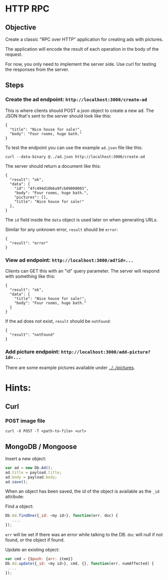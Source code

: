 HTTP RPC
========

Objective
---------

Create a classic "RPC over HTTP" application for creating ads with
pictures.

The application will encode the result of each operation in the body
of the request.

For now, you only need to implement the server side. Use curl for
testing the responses from the server.

Steps
-----

### Create the ad endpoint: `http://localhost:3000/create-ad`

This is where clients should POST a json object to create a new ad.
The JSON that's sent to the server should look like this:

~~~ {.json}
{
  "title": "Nice house for sale!",
  "body": "Four rooms, huge bath."
}
~~~

To test the endpoint you can use the example `ad.json` file like this:

    curl --data-binary @../ad.json http://localhost:3000/create-ad

The server should return a document like this:

~~~ {.json}
{
  "result": "ok",
  "data": {
    "id": "4fc494d10b6a9fcb09000001", 
    "body": "Four rooms, huge bath.", 
    "pictures": [], 
    "title": "Nice house for sale!"
  },
}
~~~

The `id` field inside the `data` object is used later on when
generating URLs.

Similar for any unknown error, `result` should be `error`:

~~~ {.json}
{
  "result": "error"
}
~~~

### View ad endpoint:  `http://localhost:3000/ad?id=...`
 
Clients can GET this with an "id" query parameter. The server will
respond with something like this:

~~~ {.json}
{
  "result": "ok",
  "data": {
    "title": "Nice house for sale!",
    "body": "Four rooms, huge bath."
  }
}
~~~

If the ad does not exist, `result` should be `notFound`:

~~~ {.json}
{
  "result": "notFound"
}
~~~

### Add picture endpoint: `http://localhost:3000/add-picture?id=...`

There are some example pictures available under
[../../pictures](../../pictures/).

Hints:
=======


Curl
-------

### POST image file

    curl -X POST -T <path-to-file> <url>


MongoDB / Mongoose
------------------

Insert a new object:

~~~javascript
var ad = new Db.Ad();
ad.title = payload.title;
ad.body = payload.body;
ad.save();
~~~


When an object has been saved, the id of the object is available as
the `_id` attribute:

Find a object:

~~~javascript
Db.Ad.findOne({_id: <my id>}, function(err, doc) {
   ....
});
~~~

`err` will be set if there was an error while talking to the DB. `doc`
will null if not found, or the object if found.

Update an existing object:
~~~javascript
var cmd = {$push: {arr: item}}
Db.Ad.update({_id: <my id>}, cmd, {}, function(err, numAffected) {
 ....
});
~~~

